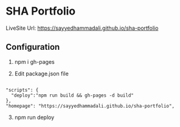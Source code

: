 # SHA Portfolio

LiveSite Url: https://sayyedhammadali.github.io/sha-portfolio

## Configuration

1. npm i gh-pages

2. Edit package.json file
```

"scripts": {
  "deploy":"npm run build && gh-pages -d build"
},
"homepage": "https://sayyedhammadali.github.io/sha-portfolio",

```
3. npm run deploy
